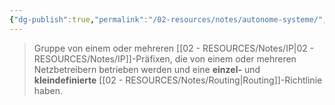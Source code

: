 ```yaml
---
{"dg-publish":true,"permalink":"/02-resources/notes/autonome-systeme/","tags":["informatik/netzwerk/gateway"],"noteIcon":"","updated":"2025-09-10T16:35:08.665+02:00"}
---
```


>Gruppe von einem oder mehreren [[02 - RESOURCES/Notes/IP\|02 - RESOURCES/Notes/IP]]-Präfixen, die von einem oder mehreren Netzbetreibern betrieben werden und eine **einzel-** und **kleindefinierte** [[02 - RESOURCES/Notes/Routing\|Routing]]-Richtlinie haben.